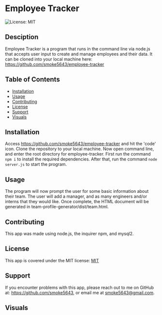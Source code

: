 # Employee Tracker

  ![License: MIT](https://img.shields.io/badge/License-MIT-yellow.svg)

  ## Desciption
  Employee Tracker is a program that runs in the command line via node.js that accepts user input to create and manage employees and their data. It can be cloned into your local machine here: https://github.com/smoke5643/employee-tracker

  ## Table of Contents
  * [Installation](#installation)
  * [Usage](#usage)
  * [Contributing](#contributing)
  * [License](#license)
  * [Support](#support)
  * [Visuals](#visuals)
  
  ## Installation
  Access https://github.com/smoke5643/employee-tracker and hit the 'code' icon. Clone the repository to your local machine. Now open command line, and enter the root directory for employee-tracker. First run the command `npm i` to install the required dependencies. After that, run the command `node server.js` to start the program.

  ## Usage
  The program will now prompt the user for some basic information about their team. The user will add a manager, and as many engineers and/or interns that they would like. Once complete, the HTML document will be generated in team-profile-generator/dist/team.html.

  ## Contributing
  This app was made using node.js, the inquirer npm, and mysql2.

  ## License
  This app is covered under the MIT license: [MIT](https://opensource.org/licenses/MIT)

  ## Support
  If you encounter problems with this app, please reach out to me on GitHub at: https://github.com/smoke5643, or email me at smoke5643@gmail.com.

  ## Visuals

